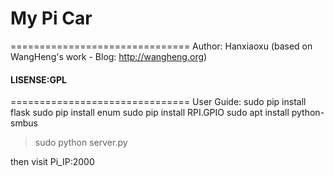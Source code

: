 # My Pi Car
===============================
Author: Hanxiaoxu (based on WangHeng's work - Blog: http://wangheng.org)

#### LISENSE:GPL
===============================
User Guide:
sudo pip install flask
sudo pip install enum
sudo pip install RPI.GPIO
sudo apt install python-smbus

> sudo python server.py 

then visit Pi_IP:2000
